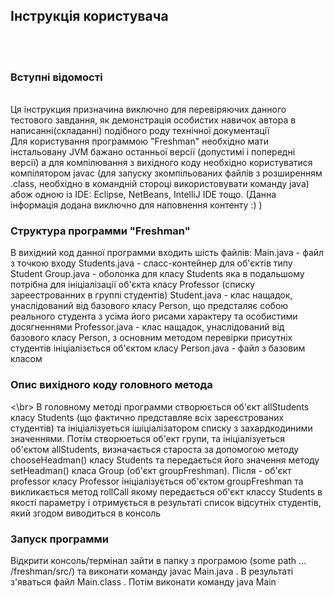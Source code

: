 <head>
<h2>Інструкція користувача</h2></br></br>
</head>
<body>
<h3>Вступні відомості</h3></br>
    Ця інструкция призначина виключно для перевіряючих данного тестового завдання, як демонстрація особистих навичок автора в написанні(складанні) подібного роду технічної документації</br>
    Для користування программою "Freshman" необхідно мати інстальовану JVM бажано останньої версії (допустимі і попередні версії) а для компілювання з вихідного коду необхідно користуватися компілятором javac (для запуску зкомпільованих файлів з розширенням .class, необхідно в командній стороці використовувати команду java) абож одною із IDE: Eclipse, NetBeans, IntelliJ IDE тощо. (Данна інформація додана виключно для наповнення контенту :) )</br>
<h3>Структура программи "Freshman"</h3>
    В вихідний код данної программи входить шість файлів:
        Main.java - файл з точкою входу
        Students.java - сласс-контейнер для об'єктів типу Student
        Group.java - оболонка для класу Students яка в подальшому потрібна для ініціалізації об'єкта класу Professor (списку зареестрованних в группі студентів)
        Student.java - клас нащадок, унаслідований від базового класу Person, що предсталяє собою реального студента з усіма його рисами характеру та особистими досягненнями 
        Professor.java - клас нащадок, унаслідований від базового класу Person, з основним методом перевірки присутніх студентів ініціалізється об'єктом класу 
        Person.java - файл з базовим класом
<h3>Опис вихідного коду головного метода</h3><\br>
    В головному методі программи створюється об'єкт allStudents класу Students (що фактично представляе всіх зареєстрованих студентів) та ініціалізуеться ішіціалізатором списку з захардкодиними значеннями. Потім створюеться об'ект групи, та ініціалізуеться об'єктом allStudents, визначається староста за допомогою методу chooseHeadman() класу Students та передається його значення методу setHeadman() класа Group (об'єкт groupFreshman). Після - об'єкт professor класу Professor ініціалізується об'єктом groupFreshman та викликається метод rollCall якому передається об'єкт классу Students в якості параметру і отримується в результаті список відсутніх студентів, який згодом виводиться в консоль
<h3>Запуск программи</h3>
    Відкрити консоль/термінал зайти в папку з програмою (some path ... /freshman/src/) та виконати команду javac Main.java . В результаті з'яваться файл Main.class . Потім виконати команду java Main
</body>